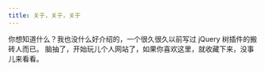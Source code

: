 ```yaml
---
title: 关于，关于，关于
---
```


你想知道什么？我也没什么好介绍的，一个很久很久以前写过 jQuery 树插件的搬砖人而已。 脑抽了，开始玩儿个人网站了，如果你喜欢这里，就收藏下来，没事儿来看看。
